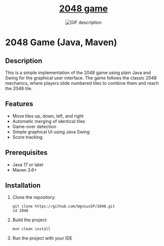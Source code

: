 <h1 align="center"><a href="https://en.wikipedia.org/wiki/2048_(video_game)">2048 game</a></h1>

<p align="center">
  <img src="https://github.com/UgniusSP/2048/blob/master/Demo.gif" alt="GIF description">
</p>

# 2048 Game (Java, Maven)

## Description

This is a simple implementation of the 2048 game using plain Java and Swing for the graphical user interface. The game follows the classic 2048 mechanics, where players slide numbered tiles to combine them and reach the 2048 tile.

## Features

- Move tiles up, down, left, and right
- Automatic merging of identical tiles
- Game-over detection
- Simple graphical UI using Java Swing
- Score tracking

## Prerequisites

- Java 17 or later
- Maven 3.6+

## Installation
1. Clone the repository:
   ```
   git clone https://github.com/UgniusSP/2048.git
   cd 2048
   ```
2. Build the project:
   ```
   mvn clean install
   ```
3. Run the project with your IDE
